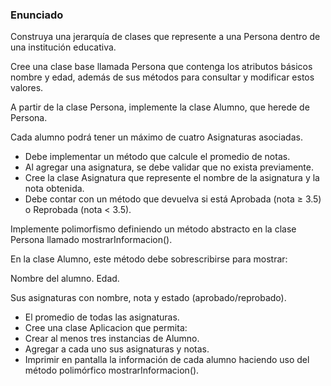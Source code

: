 ### Enunciado

Construya una jerarquía de clases que represente a una Persona dentro de una institución educativa.

Cree una clase base llamada Persona que contenga los atributos básicos nombre y edad, además de sus métodos para consultar y modificar estos valores.

A partir de la clase Persona, implemente la clase Alumno, que herede de Persona.

Cada alumno podrá tener un máximo de cuatro Asignaturas asociadas.

- Debe implementar un método que calcule el promedio de notas.
- Al agregar una asignatura, se debe validar que no exista previamente.
- Cree la clase Asignatura que represente el nombre de la asignatura y la nota obtenida.
- Debe contar con un método que devuelva si está Aprobada (nota ≥ 3.5) o Reprobada (nota < 3.5).

Implemente polimorfismo definiendo un método abstracto en la clase Persona llamado mostrarInformacion().

En la clase Alumno, este método debe sobrescribirse para mostrar:

Nombre del alumno.
Edad.

Sus asignaturas con nombre, nota y estado (aprobado/reprobado).

- El promedio de todas las asignaturas.
- Cree una clase Aplicacion que permita:
- Crear al menos tres instancias de Alumno.
- Agregar a cada uno sus asignaturas y notas.
- Imprimir en pantalla la información de cada alumno haciendo uso del método polimórfico mostrarInformacion().